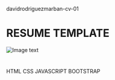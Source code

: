 davidrodriguezmarban-cv-01
#
# RESUME TEMPLATE 
![Image text](https://github.com/DavidRodriguez00/davidrodriguezmarban-cv-01/blob/main/files/mockup.png)
#
#
 HTML CSS JAVASCRIPT BOOTSTRAP

